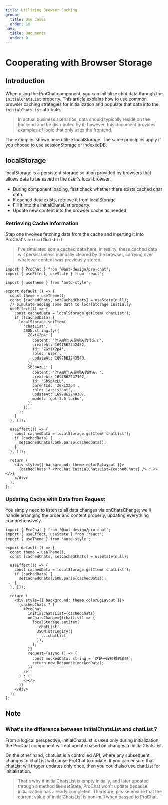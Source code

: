 ```yaml
---
title: Utilizing Browser Caching
group:
  title: Use Cases
  order: 10
nav:
  title: Documents
  order: 0
---
```


# Cooperating with Browser Storage

## Introduction

When using the ProChat component, you can initialize chat data through the `initialChatsList` property. This article explains how to use common browser caching strategies for initialization and populate that data into the `initialChatsList` attribute.

> In actual business scenarios, data should typically reside on the backend and be distributed by it; however, this document provides examples of logic that only uses the frontend.

The examples shown here utilize localStorage. The same principles apply if you choose to use sessionStorage or IndexedDB.

## localStorage

localStorage is a persistent storage solution provided by browsers that allows data to be saved in the user's local browser.。

- During component loading, first check whether there exists cached chat data.
- If cached data exists, retrieve it from localStorage
- Fill it into the initialChatsList property.
- Update new content into the browser cache as needed

### Retrieving Cache Information

Step one involves fetching data from the cache and inserting it into ProChat's `initialChatsList`

> I've simulated some cached data here; in reality, these cached data will persist unless manually cleared by the browser, carrying over whatever content was previously stored.

```tsx
import { ProChat } from '@ant-design/pro-chat';
import { useEffect, useState } from 'react';

import { useTheme } from 'antd-style';

export default () => {
  const theme = useTheme();
  const [cachedChats, setCachedChats] = useState(null);
  // Simulate adding some data to localStorage initially
  useEffect(() => {
    const cachedData = localStorage.getItem('chatList');
    if (!cachedData) {
      localStorage.setItem(
        'chatList',
        JSON.stringify({
          ZGxiX2p4: {
            content: '昨天的当天是明天的什么？',
            createAt: 1697862242452,
            id: 'ZGxiX2p4',
            role: 'user',
            updateAt: 1697862243540,
          },
          Sb5pAzLL: {
            content: '昨天的当天是明天的昨天。',
            createAt: 1697862247302,
            id: 'Sb5pAzLL',
            parentId: 'ZGxiX2p4',
            role: 'assistant',
            updateAt: 1697862249387,
            model: 'gpt-3.5-turbo',
          },
        }),
      );
    }
  }, []);

  useEffect(() => {
    const cachedData = localStorage.getItem('chatList');
    if (cachedData) {
      setCachedChats(JSON.parse(cachedData));
    }
  }, []);

  return (
    <div style={{ background: theme.colorBgLayout }}>
      {cachedChats ? <ProChat initialChatsList={cachedChats} /> : <></>}
    </div>
  );
};
```

### Updating Cache with Data from Request

You simply need to listen to all data changes via onChatsChange; we'll handle arranging the order and content properly, updating everything comprehensively.

```tsx
import { ProChat } from '@ant-design/pro-chat';
import { useEffect, useState } from 'react';
import { useTheme } from 'antd-style';

export default () => {
  const theme = useTheme();
  const [cachedChats, setCachedChats] = useState(null);

  useEffect(() => {
    const cachedData = localStorage.getItem('chatList');
    if (cachedData) {
      setCachedChats(JSON.parse(cachedData));
    }
  }, []);

  return (
    <div style={{ background: theme.colorBgLayout }}>
      {cachedChats ? (
        <ProChat
          initialChatsList={cachedChats}
          onChatsChange={(chatList) => {
            localStorage.setItem(
              'chatList',
              JSON.stringify({
                ...chatList,
              }),
            );
          }}
          request={async () => {
            const mockedData: string = `这是一段模拟的消息`;
            return new Response(mockedData);
          }}
        />
      ) : (
        <></>
      )}
    </div>
  );
};
```

## Note

### What's the difference between initialChatsList and chatList？

From a logical perspective, initialChatsList is used only during initialization; the ProChat component will not update based on changes to initialChatsList.

On the other hand, chatList is a controlled API, where any subsequent changes to chatList will cause ProChat to update. If you can ensure that chatList will trigger updates only once, then you could also use chatList for initialization.

> That's why if initialChatsList is empty initially, and later updated through a method like setState, ProChat won't update because initialization has already completed. Therefore, please ensure that the current value of initialChatsList is non-null when passed to ProChat.
